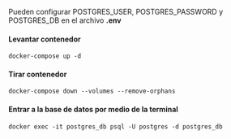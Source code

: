 Pueden configurar POSTGRES_USER, POSTGRES_PASSWORD y POSTGRES_DB en el archivo **.env**

#### Levantar contenedor
```
docker-compose up -d
```

#### Tirar contenedor
```
docker-compose down --volumes --remove-orphans
```

#### Entrar a la base de datos por medio de la terminal
```
docker exec -it postgres_db psql -U postgres -d postgres_db
```
